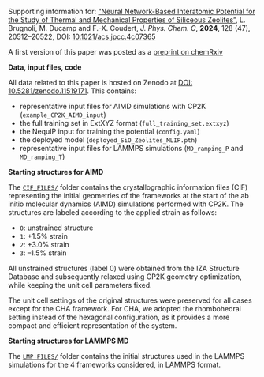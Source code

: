 Supporting information for: [“Neural Network-Based Interatomic Potential for the Study of Thermal and Mechanical Properties of Siliceous Zeolites”](https://doi.org/10.1021/acs.jpcc.4c07365), L. Brugnoli, M. Ducamp and F.-X. Coudert, _J. Phys. Chem. C_, **2024**, 128 (47), 20512–20522, DOI: [10.1021/acs.jpcc.4c07365](https://doi.org/10.1021/acs.jpcc.4c07365)

A first version of this paper was posted as a [preprint on chemRxiv](https://doi.org/10.26434/chemrxiv-2024-np8wf-v2)


**Data, input files, code**

All data related to this paper is hosted on Zenodo at [DOI: 10.5281/zenodo.11519171](https://zenodo.org/doi/10.5281/zenodo.11519171). This contains:

- representative input files for AIMD simulations with CP2K (`example_CP2K_AIMD_input`)
- the full training set in ExtXYZ format (`full_training_set.extxyz`)
- the NequIP input for training the potential (`config.yaml`)
- the deployed model (`deployed_SiO_Zeolites_MLIP.pth`)
- representative input files for LAMMPS simulations (`MD_ramping_P` and `MD_ramping_T`)


**Starting structures for AIMD**

The [`CIF_FILES/`](CIF_FILES/) folder contains the crystallographic information files (CIF) representing the initial geometries of the frameworks at the start of the ab initio molecular dynamics (AIMD) simulations performed with CP2K. The structures are labeled according to the applied strain as follows:

- `0`: unstrained structure
- `1`: +1.5% strain
- `2`: +3.0% strain
- `3`: –1.5% strain

All unstrained structures (label 0) were obtained from the IZA Structure Database and subsequently relaxed using CP2K geometry optimization, while keeping the unit cell parameters fixed.

The unit cell settings of the original structures were preserved for all cases except for the CHA framework. For CHA, we adopted the rhombohedral setting instead of the hexagonal configuration, as it provides a more compact and efficient representation of the system.


**Starting structures for LAMMPS MD**

The [`LMP_FILES/`](LMP_FILES/) folder contains the initial structures used in the LAMMPS simulations for the 4 frameworks considered, in LAMMPS format.
